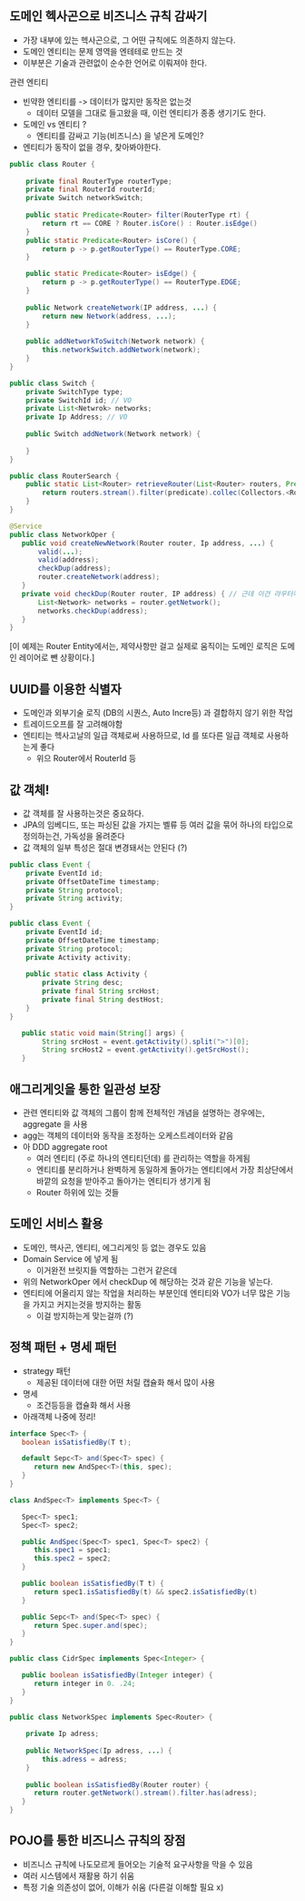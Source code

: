 ## 도메인 헥사곤으로 비즈니스 규칙 감싸기

 - 가장 내부에 있는 헥사곤으로, 그 어떤 규칙에도 의존하지 않는다.
 - 도메인 엔티티는 문제 영역을 엔테테로 만드는 것
 - 이부분은 기술과 관련없이 순수한 언어로 이뤄져야 한다.

관련 엔티티
 - 빈약한 엔티티를 -> 데이터가 많지만 동작은 없는것
   - 데이터 모델을 그대로 들고왔을 때, 이런 엔티티가 종종 생기기도 한다.
 - 도메인 vs 엔티티 ?
   - 엔티티를 감싸고 기능(비즈니스) 을 넣은게 도메인?
 - 엔티티가 동작이 없을 경우, 찾아봐야한다.
```java
public class Router {
    
    private final RouterType routerType;
    private final RouterId routerId;
    private Switch networkSwitch;
    
    public static Predicate<Router> filter(RouterType rt) {
        return rt == CORE ? Router.isCore() : Router.isEdge()
    }
    public static Predicate<Router> isCore() {
        return p -> p.getRouterType() == RouterType.CORE;
    }

    public static Predicate<Router> isEdge() {
        return p -> p.getRouterType() == RouterType.EDGE;
    }
    
    public Network createNetwork(IP address, ...) {
        return new Network(address, ...);
    }
    
    public addNetworkToSwitch(Network network) {
        this.networkSwitch.addNetwork(network);
    }
}

public class Switch {
    private SwitchType type;
    private SwitchId id; // VO
    private List<Netwrok> networks;
    private Ip Address; // VO
    
    public Switch addNetwork(Network network) {
        
    }
}

public class RouterSearch {
    public static List<Router> retrieveRouter(List<Router> routers, Predicate<Router> predicate) {
        return routers.stream().filter(predicate).collec(Collectors.<Router>toList());
    }
}

@Service
public class NetworkOper {
   public void createNewNetwork(Router router, Ip address, ...) {
       valid(...);
       valid(address);
       checkDup(address);
       router.createNetwork(address);
   }  
   private void checkDup(Router router, IP address) { // 근데 이건 라우터쪽 로직이 맞지 않나?
       List<Network> networks = router.getNetwork();
       networks.checkDup(address);
   }
}
```
[이 예제는 Router Entity에서는, 제약사항만 걸고 실제로 움직이는 도메인 로직은 도메인 레이어로 뺀 상황이다.]

## UUID를 이용한 식별자
 - 도메인과 외부기술 로직 (DB의 시퀀스, Auto Incre등) 과 결합하지 않기 위한 작업
 - 트레이드오프를 잘 고려해야함
 - 엔티티는 헥사고날의 일급 객체로써 사용하므로, Id 를 또다른 일급 객체로 사용하는게 좋다
   - 위으 Router에서 RouterId 등

## 값 객체!
 - 값 객체를 잘 사용하는것은 중요하다.
 - JPA의 임베디드, 또는 파싱된 값을 가지는 벨류 등 여러 값을 묶어 하나의 타입으로 정의하는건, 가독성을 올려준다
 - 값 객체의 일부 특성은 절대 변경돼서는 안된다 (?)
```java
public class Event {
    private EventId id;
    private OffsetDateTime timestamp;
    private String protocol;
    private String activity;
}

public class Event {
    private EventId id;
    private OffsetDateTime timestamp;
    private String protocol;
    private Activity activity;
    
    public static class Activity {
        private String desc;
        private final String srcHost;
        private final String destHost;
    }
}

   public static void main(String[] args) {
        String srcHost = event.getActivity().split(">")[0];
        String srcHost2 = event.getActivity().getSrcHost();
   }
```
   
## 애그리게잇을 통한 일관성 보장
 - 관련 엔티티와 값 객체의 그룹이 함께 전체적인 개념을 설명하는 경우에는, aggregate 을 사용
 - agg는 객체의 데이터와 동작을 조정하는 오케스트레이터와 같음
 - 아 DDD aggregate root
   - 여러 엔티티 (주로 하나의 엔티티던데) 를 관리하는 역할을 하게됨
   - 엔티티를 분리하거나 완벽하게 동일하게 돌아가는 엔티티에서 가장 최상단에서 바깥의 요청을 받아주고 돌아가는 엔티티가 생기게 됨
   - Router 하위에 있는 것들

## 도메인 서비스 활용
 - 도메인, 헥사곤, 엔티티, 에그리게잇 등 없는 경우도 있음
 - Domain Service 에 넣게 됨
   - 이거완전 브릿지들 역할하는 그런거 같은데
 - 위의 NetworkOper 에서 checkDup 에 해당하는 것과 같은 기능을 넣는다.
 - 엔티티에 어올리지 않는 작업을 처리하는 부분인데 엔티티와 VO가  너무 많은 기능을 가지고 커지는것을 방지하는 활동
   - 이걸 방지하는게 맞는걸까 (?)

## 정책 패턴 + 명세 패턴
 - strategy 패턴 
   - 제공된 데이터에 대한 어떤 처릴 캡슐화 해서 많이 사용
 - 명세
   - 조건등등을 캡슐화 해서 사용
 - 아래객체 나중에 정리!

```java
interface Spec<T> {
   boolean isSatisfiedBy(T t);

   default Sepc<T> and(Spec<T> spec) {
      return new AndSpec<T>(this, spec);
   }
}

class AndSpec<T> implements Spec<T> {

   Spec<T> spec1;
   Spec<T> spec2;

   public AndSpec(Spec<T> spec1, Spec<T> spec2) {
      this.spec1 = spec1;
      this.spec2 = spec2;
   }

   public boolean isSatisfiedBy(T t) {
      return spec1.isSatisfiedBy(t) && spec2.isSatisfiedBy(t)
   }

   public Sepc<T> and(Spec<T> spec) {
      return Spec.super.and(spec);
   }
}

public class CidrSpec implements Spec<Integer> {

   public boolean isSatisfiedBy(Integer integer) {
      return integer in 0. .24;
   }
}

public class NetworkSpec implements Spec<Router> {
   
    private Ip adress;
    
    public NetworkSpec(Ip adress, ...) {
        this.adress = adress;
    }
    
    public boolean isSatisfiedBy(Router router) {
      return router.getNetwork().stream().filter.has(adress);
   }
}
```

## POJO를 통한 비즈니스 규칙의 장점
 - 비즈니스 규칙에 나도모르게 들어오는 기술적 요구사항을 막을 수 있음
 - 여러 시스템에서 재활용 하기 쉬움
 - 특정 기술 의존성이 없어, 이해가 쉬움 (다른걸 이해할 필요 x)